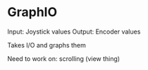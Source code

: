 # GraphIO

Input: Joystick values
Output: Encoder values

Takes I/O and graphs them

Need to work on: scrolling (view thing)